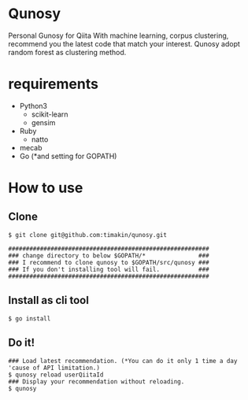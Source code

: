 # Qunosy
Personal Gunosy for Qiita
With machine learning, corpus clustering, 
recommend you the latest code that match your interest.
Qunosy adopt random forest as clustering method.

# requirements
- Python3
  - scikit-learn
  - gensim
- Ruby
  - natto
- mecab
- Go (*and setting for GOPATH)

# How to use

## Clone
```
$ git clone git@github.com:timakin/qunosy.git

#########################################################
### change directory to below $GOPATH/*               ###
### I recommend to clone qunosy to $GOPATH/src/qunosy ###
### If you don't installing tool will fail.           ###
#########################################################
```

## Install as cli tool
```
$ go install
```

## Do it!
```
### Load latest recommendation. (*You can do it only 1 time a day 'cause of API limitation.)
$ qunosy reload userQiitaId
### Display your recommendation without reloading.
$ qunosy
```
